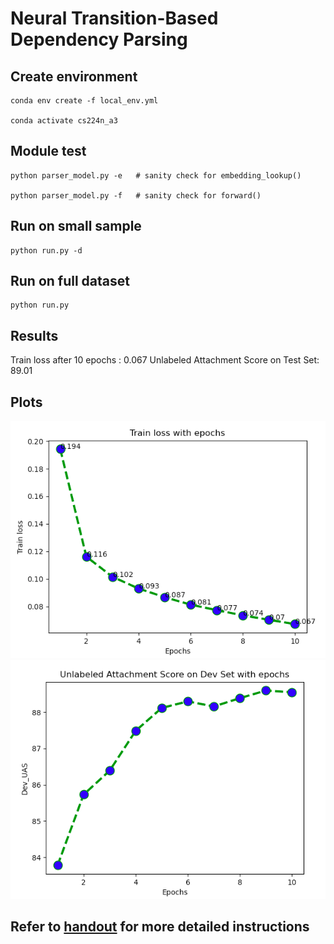 # Neural Transition-Based Dependency Parsing

## Create environment
```
conda env create -f local_env.yml

conda activate cs224n_a3
```

## Module test
```
python parser_model.py -e   # sanity check for embedding_lookup()

python parser_model.py -f   # sanity check for forward()
```

## Run on small sample
```
python run.py -d
```

## Run on full dataset
```
python run.py
```

## Results

Train loss after 10 epochs            : 0.067
Unlabeled Attachment Score on Test Set: 89.01

## Plots

![Train_loss](plots/train_loss.png)
![Dev_UAS](plots/dev_uas.png)

## Refer to [handout](handout3.pdf) for more detailed instructions